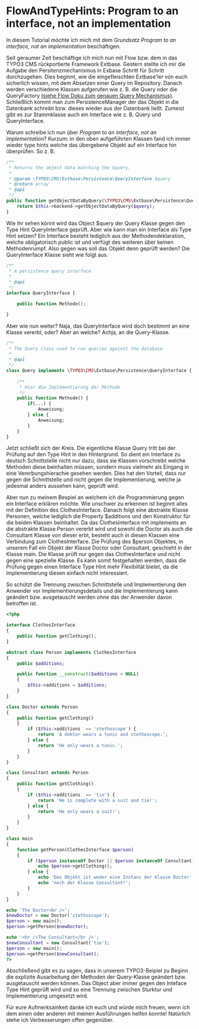 FlowAndTypeHints: Program to an interface, not an implementation
================================================================
In diesem Tutorial möchte ich mich mit dem <i>Grundsatz Program to an interface, not an implementation</i> beschäftigen.

Seit geraumer Zeit beschäftige ich mich nun mit Flow bzw. dem in das TYPO3 CMS rückportierte Framework Extbase. Gestern stellte ich mir die Aufgabe den Persitenzmechanismus in Exbase Schritt für Schritt durchzugehen. Dies beginnt, wie die eingefleischten Extbase'ler von euch sicherlich wissen, mit dem Absetzen einer Query im <Model>Repository. Danach werden verschiedene Klassen aufgerufen wie z. B. die Query oder die QueryFactory [(siehe Flow Doku zum genauen Query Mechanismus)](http://docs.typo3.org/flow/TYPO3FlowDocumentation/stable/TheDefinitiveGuide/PartIII/Persistence.html). Schließlich kommt man zum PersistenceManager der das Objekt in die Datenbank schreibt bzw. dieses wieder aus der Datenbank ließt. Zumeist gibt es zur Stammklasse auch ein Interface wie z. B. Query und QueryInterface.

Warum schreibe ich nun über <i>Program to an interface, not an implementation</i>? Kurzum: in den oben aufgeführten Klassen fand ich immer wieder type hints welche das übergebene Objekt auf ein Interface hin überprüfen. So z. B.

```php
/**
 * Returns the object data matching the $query.
 *
 * @param \TYPO3\CMS\Extbase\Persistence\QueryInterface $query
 * @return array
 * @api
 */
public function getObjectDataByQuery(\TYPO3\CMS\Extbase\Persistence\QueryInterface $query) {
	return $this->backend->getObjectDataByQuery($query);
}

```

Wie ihr sehen könnt wird das Object $query der Query Klasse gegen den Type Hint QueryInterface geprüft.
Aber wie kann man ein Interface als Type Hint setzen? Ein Interface besteht lediglich aus der Methodendeklaration, welche obligatorisch public ist und verfügt des weiteren über keinen Methodenrumpf. Also gegen was soll das Objekt denn geprüft werden? Die QueryInterface Klasse sieht wie folgt aus.

```php
/**
 * A persistence query interface
 *
 * @api
 */
interface QueryInterface {

	public function Methode();

}

```
Aber wie nun weiter? Naja, das QueryInterface wird doch bestimmt an eine Klasse vererbt, oder? Aber an welche? Achja, an die Query-Klasse.

```php
/**
 * The Query class used to run queries against the database
 *
 * @api
 */
class Query implements \TYPO3\CMS\Extbase\Persistence\QueryInterface {
	
	/**
	 * Hier die Implementierung der Methode 
	 */
	public function Methode() {
		if(...) {
			Anweisung;
		} else {
			Anweisung;
		}
	}
}
```
Jetzt schließt sich der Kreis. Die eigentliche Klasse Query tritt bei der Prüfung auf den Type Hint in den Hintergrund. So dient ein Interface zu deutsch Schnittstelle nicht nur dazu, dass sie Klassen vorschreibt welche Methoden diese beinhalten müssen, sondern muss vielmehr als Eingang in eine Vererbungshierachie gesehen werden. Dies hat den Vorteil, dass nur gegen die Schnittstelle und nicht gegen die Implementierung, welche ja jedesmal anders aussehen kann, geprüft wird.

Aber nun zu meinem Bespiel an welchem ich die Programmierung gegen ein Interface erklären möchte. Wie unschwer zu erkennen ist beginnt alles mit der Definition des ClothesInterface. Danach folgt eine abstrakte Klasse Personen, welche lediglich die Property $additions und den Konstruktor für die beiden Klassen beinhaltet. Da das ClothesInterface mit implements an die abstrakte Klasse Person vererbt wird und sowohl die Doctor als auch die Consultant Klasse von dieser erbt, besteht auch in diesen Klassen eine Verbindung zum ClothesInterface. Die Prüfung des $person Objektes, in unserem Fall ein Objekt der Klasse Doctor oder Consultant, geschieht in der Klasse main. Die Klasse prüft nur gegen das ClothesInterface und nicht gegen eine spezielle Klasse. Es kann somit festgehalten werden, dass die Prüfung gegen einen Interface Type Hint mehr Flexibiltät bietet, da die Implementierung diesen einfach nicht interessiert. 

So schützt die Trennung zwischen Schnittstelle und Implementierung den Anwender vor Implementierungsdetails und die Implementierung kann geändert bzw. ausgetauscht werden ohne das der Anwender davon betroffen ist.

```php
<?php

interface ClothesInterface
{
    public function getClothing();
}

abstract class Person implements ClothesInterface
{
    public $additions;

    public function __construct($additions = NULL)
    {
        $this->additions = $additions;	
    }	
}

class Doctor extends Person
{
    public function getClothing()
    {
        if ($this->additions  == 'stethoscope') {
            return 'A doktor wears a tunic and stethoscope.';
        } else {
            return 'He only wears a tunic.';
        }	
    }
}

class Consultant extends Person
{
    public function getClothing()
    {		
        if ($this->additions  == 'tie') {
            return 'He is complete with a suit and tie!';
        } else {
            return 'He only wears a suit!';
        }
    }
}

class main
{
    function getPerson(ClothesInterface $person)
    {		
        if ($person instanceOf Doctor || $person instanceOf Consultant) {
            echo $person->getClothing();	
        } else {
            echo 'Das Objekt ist weder eine Instanz der Klasse Doctor';
            echo 'noch der Klasse Consultant!';
        }
    }
}

echo 'The Doctor<br />';
$newDoctor = new Doctor('stethoscope');
$person = new main();
$person->getPerson($newDoctor);

echo '<br />The Consultant</br />';
$newConsultant = new Consultant('tie');
$person = new main();
$person->getPerson($newConsultant);
?>

```

Abschließend gibt es zu sagen, dass in unserem TYPO3-Beipiel zu Beginn die explizite Ausarbeitung der Methoden der Query-Klasse geändert bzw. ausgetauscht werden können. Das Object aber immer gegen den Inteface Type Hint geprüft wird und so eine Trennung zwischen Sturktur und Implementierung umgesetzt wird.

Für eure Aufmerksamkeit danke ich euch und würde mich freuen, wenn ich dem einen oder anderen mit meinen Ausführungen helfen konnte! Natürlich stehe ich Verbesserungen offen gegenüber.
